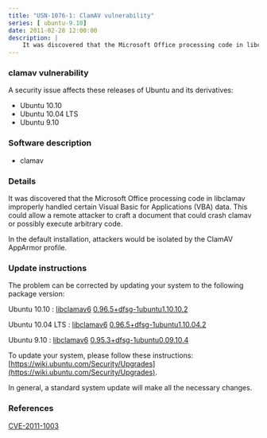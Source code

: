```yaml
---
title: "USN-1076-1: ClamAV vulnerability"
series: [ ubuntu-9.10]
date: 2011-02-28 12:00:00
description: |
    It was discovered that the Microsoft Office processing code in libclamav improperly handled certain Visual Basic for Applications (VBA) data. This could allow a remote attacker to craft a document that could crash clamav or possibly execute arbitrary code.
--- 
```

 
### clamav vulnerability

A security issue affects these releases of Ubuntu and its derivatives:

* Ubuntu 10.10
* Ubuntu 10.04 LTS
* Ubuntu 9.10

### Software description

* clamav 

### Details

It was discovered that the Microsoft Office processing code in libclamav improperly handled certain Visual Basic for Applications (VBA) data. This could allow a remote attacker to craft a document that could crash clamav or possibly execute arbitrary code.

In the default installation, attackers would be isolated by the ClamAV AppArmor profile. 

### Update instructions

The problem can be corrected by updating your system to the following package version:

Ubuntu 10.10
 : [libclamav6](https://launchpad.net/ubuntu/+source/clamav) <span> [0.96.5+dfsg-1ubuntu1.10.10.2](https://launchpad.net/ubuntu/+source/clamav/0.96.5+dfsg-1ubuntu1.10.10.2) </span> 

Ubuntu 10.04 LTS
 : [libclamav6](https://launchpad.net/ubuntu/+source/clamav) <span> [0.96.5+dfsg-1ubuntu1.10.04.2](https://launchpad.net/ubuntu/+source/clamav/0.96.5+dfsg-1ubuntu1.10.04.2) </span> 

Ubuntu 9.10
 : [libclamav6](https://launchpad.net/ubuntu/+source/clamav) <span> [0.95.3+dfsg-1ubuntu0.09.10.4](https://launchpad.net/ubuntu/+source/clamav/0.95.3+dfsg-1ubuntu0.09.10.4) </span> 

To update your system, please follow these instructions: [https://wiki.ubuntu.com/Security/Upgrades](https://wiki.ubuntu.com/Security/Upgrades).

In general, a standard system update will make all the necessary changes. 

### References

 [CVE-2011-1003](http://people.ubuntu.com/~ubuntu-security/cve/CVE-2011-1003)
 
